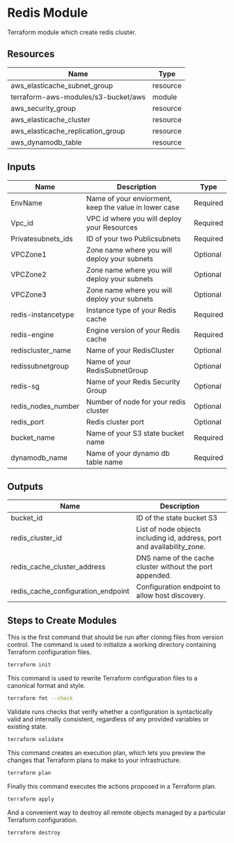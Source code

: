 # Redis Module

Terraform module which create redis cluster.

## Resources

| Name | Type | 
| ------ | ------ | 
| aws_elasticache_subnet_group | resource
| terraform-aws-modules/s3-bucket/aws| module
| aws_security_group | resource
| aws_elasticache_cluster | resource
| aws_elasticache_replication_group | resource
| aws_dynamodb_table | resource

## Inputs

| Name | Description | Type
| ------ | ------ | ------ | 
| EnvName | Name of your enviorment, keep the value in lower case | Required
| Vpc_id | VPC id where you will deploy your Resources | Required
|Privatesubnets_ids| ID of your two Publicsubnets | Required
| VPCZone1 | Zone name where you will deploy your subnets | Optional
| VPCZone2 | Zone name where you will deploy your subnets | Optional
| VPCZone3 | Zone name where you will deploy your subnets | Optional
| redis-instancetype | Instance type of your Redis cache | Required
| redis-engine | Engine version of your Redis cache | Required
| rediscluster_name | Name of your RedisCluster | Optional
| redissubnetgroup | Name of your RedisSubnetGroup | Optional
| redis-sg | Name of your Redis Security Group | Optional
|redis_nodes_number | Number of node for your redis cluster | Optional 
| redis_port | Redis cluster port | Optional
| bucket_name | Name of your S3 state bucket name | Required
| dynamodb_name | Name of your dynamo db table name | Required 

## Outputs

| Name | Description | 
| ------ | ------ | 
| bucket_id | ID of the state bucket S3
| redis_cluster_id |  List of node objects including id, address, port and availability_zone.
| redis_cache_cluster_address | DNS name of the cache cluster without the port appended.
| redis_cache_configuration_endpoint |  Configuration endpoint to allow host discovery.


## Steps to Create Modules

This is the first command that should be run after cloning files from version control. The command is used to initialize a working directory containing Terraform configuration files.

```sh
terraform init
```

This command is used to rewrite Terraform configuration files to a canonical format and style.

```sh
terraform fmt --check
```

Validate runs checks that verify whether a configuration is syntactically valid and internally consistent, regardless of any provided variables or existing state.

```sh
terraform validate
```

This command creates an execution plan, which lets you preview the changes that Terraform plans to make to your infrastructure.

```sh
terraform plan
```

Finally this command executes the actions proposed in a Terraform plan.

```sh
terraform apply
```

And a convenient way to destroy all remote objects managed by a particular Terraform configuration.

```sh
terraform destroy
```
